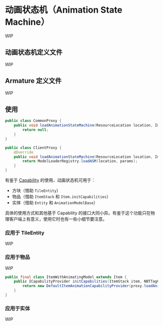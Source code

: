 # 动画状态机（Animation State Machine）

WIP

## 动画状态机定义文件

<!-- fry (RainWarrior)'s legacy - https://gist.github.com/RainWarrior/964ed4692f4da1fd4964 -->

WIP

## Armature 定义文件

WIP

## 使用

```java
public class CommonProxy {
    public void loadAnimationStateMachine(ResourceLocation location, ImmutableMap<String, ITimeValue> params) {
        return null;
    }
}

public class ClientProxy {
    @Override
    public void loadAnimationStateMachine(ResourceLocation location, ImmutableMap<String, ITimeValue> params) {
        return ModelLoaderRegistry.loadASM(location, params);
    }
}
```

有鉴于 [Capability](../../chapter-27/built-in/animation.md) 的使用，动画状态机可用于：

  - 方块（借助 `TileEntity`）
  - 物品（借助 `ItemStack` 和 `Item.initCapabilities`）
  - 实体（借助 `Entity` 和 `AnimationModelBase`）

具体的使用方式和其他基于 Capability 的接口大同小异。有鉴于这个功能只在物理客户端上有意义，使用它时也有一些小细节要注意。

### 应用于 TileEntity

WIP

### 应用于物品

WIP

```java
public final class ItemWithAnimatingModel extends Item {
    public ICapabilityProvider initCapabilities(ItemStack item, NBTTagCompound data) {
        return new DefaultItemAnimationCapabilityProvider(proxy.loadAnimationStateMachine(...));
    }
}
```

### 应用于实体

WIP
